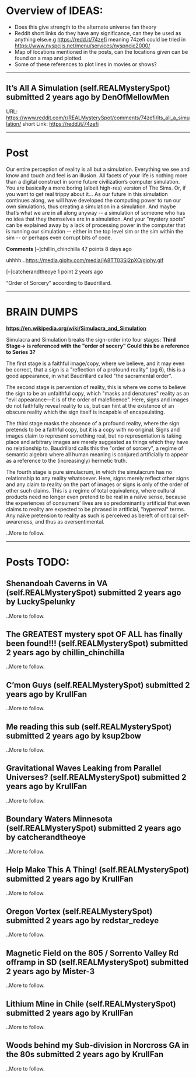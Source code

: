 # Overview of IDEAS: 
* Does this give strength to the alternate universe fan theory
* Reddit short links do they have any significance, can they be used as anything else.e.g  https://redd.it/74zefi
   meaning 74zefi could be tried in https://www.nyspcjis.net/menu/services/nyspncic2000/ 
* Map of locations mentioned in the posts, can the locations given can be found on a map and plotted.
* Some of these references to plot lines in movies or shows?

---

##  It’s All A Simulation (self.REALMysterySpot) submitted 2 years ago by DenOfMellowMen
URL: https://www.reddit.com/r/REALMysterySpot/comments/74zefi/its_all_a_simulation/
short Link: https://redd.it/74zefi

---

# Post
Our entire perception of reality is all but a simulation. 
Everything we see and know and touch and feel is an illusion. 
All facets of your life is nothing more than a digital construct in some future civilization’s computer simulation. 
You are basically a more boring (albeit high-res) version of The Sims. 
Or, if you want to get real trippy about it... As our future in this simulation continues along, 
we will have developed the computing power to run our own simulations, thus creating a simulation in a simulation. 
And maybe that’s what we are in all along anyway 
-- a simulation of someone who has no idea that they themselves are in a simulation. 
And your “mystery spots” can be explained away by a lack of processing power in the computer that is running our simulation 
-- either in the top level sim or the sim within the sim 
-- or perhaps even corrupt bits of code.

**Comments**
[–]chillin_chinchilla 47 points 8 days ago 

uhhhh...https://media.giphy.com/media/jA8TT03Sj2pXO/giphy.gif

[–]catcherandtheoye 1 point 2 years ago 

“Order of Sorcery” according to Baudrillard.

---

# BRAIN DUMPS

**https://en.wikipedia.org/wiki/Simulacra_and_Simulation**

Simulacra and Simulation breaks the sign-order into four stages: **Third Stage-> is referenced with the "order of socery" Could this be a reference to Series 3?**

The first stage is a faithful image/copy, where we believe, and it may even be correct, that a sign is a "reflection of a profound reality" (pg 6), this is a good appearance, in what Baudrillard called "the sacramental order".

The second stage is perversion of reality, this is where we come to believe the sign to be an unfaithful copy, which "masks and denatures" reality as an "evil appearance—it is of the order of maleficence". Here, signs and images do not faithfully reveal reality to us, but can hint at the existence of an obscure reality which the sign itself is incapable of encapsulating.
    
The third stage masks the absence of a profound reality, where the sign pretends to be a faithful copy, but it is a copy with no original. Signs and images claim to represent something real, but no representation is taking place and arbitrary images are merely suggested as things which they have no relationship to. Baudrillard calls this the "order of sorcery", a regime of semantic algebra where all human meaning is conjured artificially to appear as a reference to the (increasingly) hermetic truth.
    
The fourth stage is pure simulacrum, in which the simulacrum has no relationship to any reality whatsoever. Here, signs merely reflect other signs and any claim to reality on the part of images or signs is only of the order of other such claims. This is a regime of total equivalency, where cultural products need no longer even pretend to be real in a naïve sense, because the experiences of consumers' lives are so predominantly artificial that even claims to reality are expected to be phrased in artificial, "hyperreal" terms. Any naïve pretension to reality as such is perceived as bereft of critical self-awareness, and thus as oversentimental.
    

..More to follow.

---

# Posts TODO:

## Shenandoah Caverns in VA (self.REALMysterySpot) submitted 2 years ago by LuckySpelunky

..More to follow.

## The GREATEST mystery spot OF ALL has finally been found!!! (self.REALMysterySpot) submitted 2 years ago by chillin_chinchilla

..More to follow.

## C’mon Guys (self.REALMysterySpot) submitted 2 years ago by KrullFan

..More to follow.

## Me reading this sub (self.REALMysterySpot) submitted 2 years ago by ksup2bow

..More to follow.

## Gravitational Waves Leaking from Parallel Universes? (self.REALMysterySpot) submitted 2 years ago by KrullFan

..More to follow.

## Boundary Waters Minnesota (self.REALMysterySpot) submitted 2 years ago by catcherandtheoye

..More to follow.

## Help Make This A Thing! (self.REALMysterySpot) submitted 2 years ago by KrullFan

..More to follow.

## Oregon Vortex (self.REALMysterySpot) submitted 2 years ago by redstar_redeye

..More to follow.

## Magnetic Field on the 805 / Sorrento Valley Rd offramp in SD (self.REALMysterySpot) submitted 2 years ago by Mister-3

..More to follow.

## Lithium Mine in Chile (self.REALMysterySpot) submitted 2 years ago by KrullFan

..More to follow.

## Woods behind my Sub-division in Norcross GA in the 80s submitted 2 years ago by KrullFan

..More to follow.


